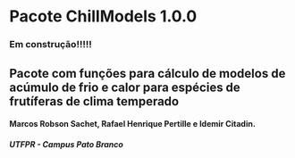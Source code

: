 # Pacote ChillModels 1.0.0
### Em construção!!!!!

## Pacote com funções para cálculo de modelos de acúmulo de frio e calor para espécies de frutíferas de clima temperado

#### Marcos Robson Sachet, Rafael Henrique Pertille e Idemir Citadin.
##### UTFPR - Campus Pato Branco
